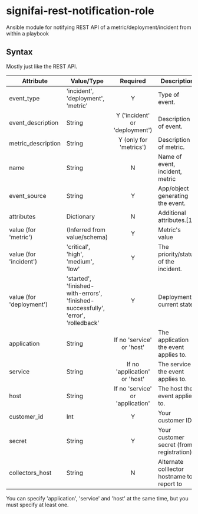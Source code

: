 # signifai-rest-notification-role
Ansible module for notifying REST API of a metric/deployment/incident from within a playbook

## Syntax

Mostly just like the REST API. 

| Attribute                | Value/Type                            | Required                         | Description                                |
| ------------------------ | -----------------------               | :------------------------------: | ------------------------------------------ |
| event_type               | 'incident', 'deployment', 'metric'    | Y                                | Type of event.                             |
| event_description        | String                                | Y ('incident' or 'deployment')   | Description of event.                      |
| metric_description       | String                                | Y (only for 'metrics')           | Description of metric.                     |
| name                     | String                                | N                                | Name of event, incident, metric            |
| event_source             | String                                | Y                                | App/object generating the event.           |
| attributes               | Dictionary                            | N                                | Additional attributes.[1]                  |
| value (for 'metric')     | (Inferred from value/schema)          | Y                                | Metric's value                             |
| value (for 'incident')   | 'critical', 'high', 'medium', 'low'   | Y                                | The priority/status of the incident.       |
| value (for 'deployment') | 'started', 'finished-with-errors', 'finished-successfully', 'error', 'rolledback' | Y | Deployment's current state.   |
| application              | String                                | If no 'service' or 'host'        | The application the event applies to.      |
| service                  | String                                | If no 'application' or 'host'    | The service the event applies to.          |
| host                     | String                                | If no 'service' or 'application' | The host the event applies to.             |
| customer_id              | Int                                   | Y                                | Your customer ID                           |
| secret                   | String                                | Y                                | Your customer secret (from registration)   |
| collectors_host          | String                                | N                                | Alternate colllector hostname to report to | 

You can specify 'application', 'service' and 'host' at the same time, but you must specify at least one. 
